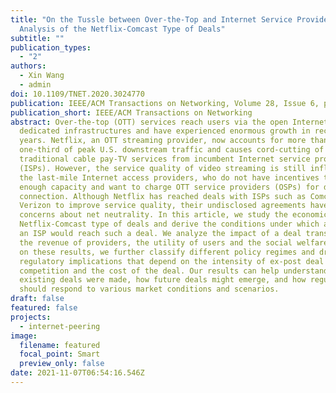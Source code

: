 ```yaml
---
title: "On the Tussle between Over-the-Top and Internet Service Providers:
  Analysis of the Netflix-Comcast Type of Deals"
subtitle: ""
publication_types:
  - "2"
authors:
  - Xin Wang
  - admin
doi: 10.1109/TNET.2020.3024770
publication: IEEE/ACM Transactions on Networking, Volume 28, Issue 6, pp. 2823 - 2835, 2020.
publication_short: IEEE/ACM Transactions on Networking
abstract: Over-the-top (OTT) services reach users via the open Internet without
  dedicated infrastructures and have experienced enormous growth in recent
  years. Netflix, an OTT streaming provider, now accounts for more than
  one-third of peak U.S. downstream traffic and causes cord-cutting of
  traditional cable pay-TV services from incumbent Internet service providers
  (ISPs). However, the service quality of video streaming is still influenced by
  the last-mile Internet access providers, who do not have incentives to deploy
  enough capacity and want to charge OTT service providers (OSPs) for direct
  connection. Although Netflix has reached deals with ISPs such as Comcast and
  Verizon to improve service quality, their undisclosed agreements have raised
  concerns about net neutrality. In this article, we study the economics of the
  Netflix-Comcast type of deals and derive the conditions under which an OSP and
  an ISP would reach such a deal. We analyze the impact of a deal transaction on
  the revenue of providers, the utility of users and the social welfare. Based
  on these results, we further classify different policy regimes and draw
  regulatory implications that depend on the intensity of ex-post deal
  competition and the cost of the deal. Our results can help understand how
  existing deals were made, how future deals might emerge, and how regulators
  should respond to various market conditions and scenarios.
draft: false
featured: false
projects:
  - internet-peering
image:
  filename: featured
  focal_point: Smart
  preview_only: false
date: 2021-11-07T06:54:16.546Z
---
```

